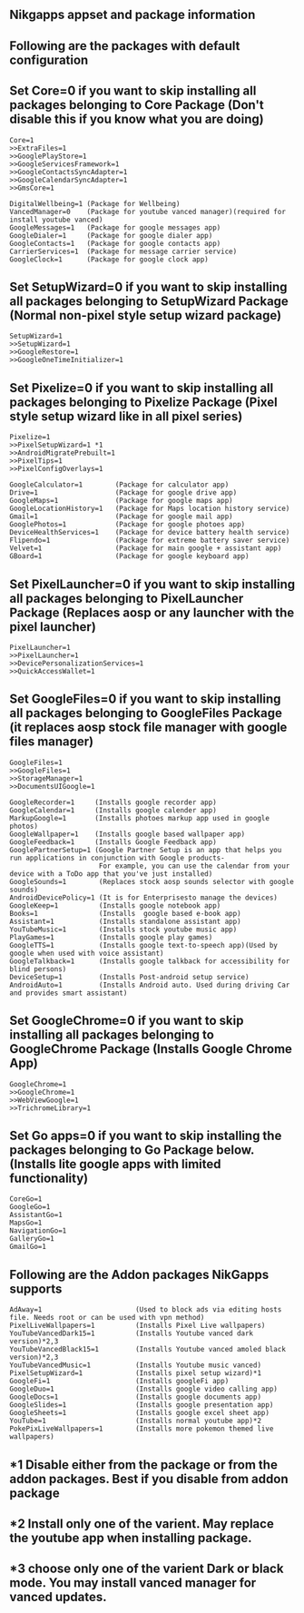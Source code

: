 ## Nikgapps appset and package information
## Following are the packages with default configuration
## Set Core=0 if you want to skip installing all packages belonging to Core Package (Don't disable this if you know what you are doing)

    Core=1 
    >>ExtraFiles=1
    >>GooglePlayStore=1
    >>GoogleServicesFramework=1
    >>GoogleContactsSyncAdapter=1
    >>GoogleCalendarSyncAdapter=1
    >>GmsCore=1

    DigitalWellbeing=1 (Package for Wellbeing)
    VancedManager=0    (Package for youtube vanced manager)(required for install youtube vanced)
    GoogleMessages=1   (Package for google messages app)
    GoogleDialer=1	   (Package for google dialer app)
    GoogleContacts=1   (Package for google contacts app)
    CarrierServices=1  (Package for message carrier service)
    GoogleClock=1      (Package for google clock app)

## Set SetupWizard=0 if you want to skip installing all packages belonging to SetupWizard Package (Normal non-pixel style setup wizard package)   
    SetupWizard=1  
    >>SetupWizard=1
    >>GoogleRestore=1
    >>GoogleOneTimeInitializer=1


## Set Pixelize=0 if you want to skip installing all packages belonging to Pixelize Package (Pixel style setup wizard like in all pixel series)
    Pixelize=1   
    >>PixelSetupWizard=1 *1
    >>AndroidMigratePrebuilt=1
    >>PixelTips=1
    >>PixelConfigOverlays=1
    
    GoogleCalculator=1        (Package for calculator app)
    Drive=1			          (Package for google drive app)
    GoogleMaps=1		      (Package for google maps app)
    GoogleLocationHistory=1   (Package for Maps location history service)
    Gmail=1                   (Package for google mail app)
    GooglePhotos=1		      (Package for google photoes app)
    DeviceHealthServices=1	  (Package for device battery health service)
    Flipendo=1	 	          (Package for extreme battery saver service)
    Velvet=1	 	          (Package for main google + assistant app)
    GBoard=1		          (Package for google keyboard app)

## Set PixelLauncher=0 if you want to skip installing all packages belonging to PixelLauncher Package  (Replaces aosp or any launcher with the pixel launcher)
    PixelLauncher=1  
    >>PixelLauncher=1
    >>DevicePersonalizationServices=1
    >>QuickAccessWallet=1


## Set GoogleFiles=0 if you want to skip installing all packages belonging to GoogleFiles Package  (it replaces aosp stock file manager with google files manager)
    GoogleFiles=1
    >>GoogleFiles=1
    >>StorageManager=1
    >>DocumentsUIGoogle=1
    
    GoogleRecorder=1     (Installs google recorder app)
    GoogleCalendar=1     (Installs google calender app)
    MarkupGoogle=1       (Installs photoes markup app used in google photos)
    GoogleWallpaper=1    (Installs google based wallpaper app)
    GoogleFeedback=1     (Installs Google Feedback app)
    GooglePartnerSetup=1 (Google Partner Setup is an app that helps you run applications in conjunction with Google products-
                          For example, you can use the calendar from your device with a ToDo app that you've just installed)
    GoogleSounds=1        (Replaces stock aosp sounds selector with google sounds)
    AndroidDevicePolicy=1 (It is for Enterprisesto manage the devices)
    GoogleKeep=1          (Installs google notebook app)
    Books=1               (Installs  google based e-book app)
    Assistant=1           (Installs standalone assistant app)
    YouTubeMusic=1        (Installs stock youtube music app)
    PlayGames=1           (Installs google play games)
    GoogleTTS=1           (Installs google text-to-speech app)(Used by google when used with voice assistant) 
    GoogleTalkback=1      (Installs google talkback for accessibility for blind persons)
    DeviceSetup=1         (Installs Post-android setup service)
    AndroidAuto=1         (Installs Android auto. Used during driving Car and provides smart assistant)

## Set GoogleChrome=0 if you want to skip installing all packages belonging to GoogleChrome Package (Installs Google Chrome App)
    GoogleChrome=1
    >>GoogleChrome=1
    >>WebViewGoogle=1
    >>TrichromeLibrary=1

## Set Go apps=0 if you want to skip installing the packages belonging to Go Package below. (Installs lite google apps with limited functionality)
    CoreGo=1
    GoogleGo=1
    AssistantGo=1
    MapsGo=1
    NavigationGo=1
    GalleryGo=1
    GmailGo=1

## Following are the Addon packages NikGapps supports
    AdAway=1                       (Used to block ads via editing hosts file. Needs root or can be used with vpn method)
    PixelLiveWallpapers=1		   (Installs Pixel Live wallpapers)
    YouTubeVancedDark15=1		   (Installs Youtube vanced dark version)*2,3
    YouTubeVancedBlack15=1         (Installs Youtube vanced amoled black version)*2,3
    YouTubeVancedMusic=1           (Installs Youtube music vanced)
    PixelSetupWizard=1		       (Installs pixel setup wizard)*1
    GoogleFi=1                     (Installs googleFi app)
    GoogleDuo=1	 		           (Installs google video calling app)
    GoogleDocs=1			       (Installs google documents app)
    GoogleSlides=1			       (Installs google presentation app)
    GoogleSheets=1			       (Installs google excel sheet app)
    YouTube=1			           (Installs normal youtube app)*2
    PokePixLiveWallpapers=1        (Installs more pokemon themed live wallpapers)





## *1 Disable either from the package or from the addon packages. Best if you disable from addon package
## *2 Install only one of the varient. May replace the youtube app when installing package.
## *3 choose only one of the varient Dark or black mode. You may install vanced manager for vanced updates.
